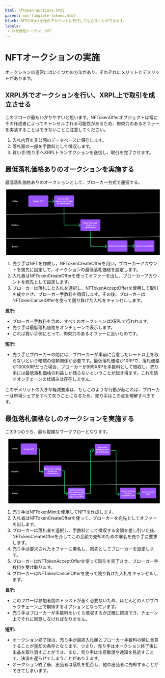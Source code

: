 ```yaml
---
html: nftoken-auctions.html
parent: non-fungible-tokens.html
blurb: NFTのMintを他のアカウントに代行してもらうことができます。
labels:
 - 非代替性トークン, NFT
---
```

# NFTオークションの実施

オークションの運営にはいくつかの方法があり、それぞれにメリットとデメリットがあります。

## XRPL外でオークションを行い、XRPL上で取引を成立させる

このフローが最もわかりやすいと思います。<span class="code-snippet">NFTokenOffer</span>オブジェクトは常にその作成者によってキャンセルされる可能性があるため、拘束力のあるオファーを実装することはできないことに注意してください。

1. 入札内容を非公開のデータベースに保存します。
2. 落札額の一部を手数料として徴収します。
3. 買い手/売り手へXRPLトランザクションを送信し、取引を完了させます。

## 最低落札価格ありのオークションを実施する

最低落札価格ありのオークションとして、ブローカー方式で運営する。

![ブローカー方式で最低落札価格ありのオークション](img/nft-auction1.png "ブローカー方式で最低落札価格ありのオークション")

1. 売り手はNFTを作成し，<span class="code-snippet">NFTokenCreateOffer</span>を用い，ブローカーアカウントを宛先に設定して，オークションの最低落札価格を設定します。
1. 入札者は<span class="code-snippet">NFTokenCreateOffer</span>を使ってオファーを出し、ブローカーアカウントを宛先として設定します。
1. ブローカーは落札した入札を選択し、<span class="code-snippet">NFTokenAcceptOffer</span>を使用して取引を成立させ、ブローカー手数料を徴収します。その後、ブローカーは<span class="code-snippet">NFTokenCancelOffer</span>を使って競り負けた入札をキャンセルします。

**長所:**

- ブローカー手数料を含め、すべてのオークションはXRPLで行われます。
- 売り手は最低落札価格をオンチェーンで表示します。
- これは買い手側にとって、拘束力のあるオファーに近いものです。

**短所:**

- 売り手とブローカーの間には、ブローカーが事前に合意したレート以上を取らないという暗黙の信頼関係が必要です。最低落札価格が1XRPで、落札価格が1000XRPだった場合、ブローカーが999XRPを手数料として徴収し、売り手には最低落札価格の利益しか残らないということが起き得ます。これを防ぐオンチェーンの仕組みは存在しません。

このデメリットの大きな軽減要素は、もしこのような行動が起これば、ブローカーは市場シェアをすべて失うことになるため、売り手はこの点を理解すべきです。

## 最低落札価格なしのオークションを実施する

この3つのうち、最も複雑なワークフローとなります。

![ブローカー方式で最低落札価格なしのオークション](img/nft-auction2.png "ブローカー方式で最低落札価格なしのオークション")

1. 売り手は<span class="code-snippet">NFTokenMint</span>を使用してNFTを作成します。
1. 入札者は<span class="code-snippet">NFTokenCreateOffer</span>を使って、ブローカーを宛先としてオファーを出します。
1. ブローカーは落札者を選択し、手数料として徴収する金額を差し引いた後、<span class="code-snippet">NFTokenCreateOffer</span>を介してこの金額で売却のための署名を売り手に要求します。
1. 売り手は要求されたオファーに署名し、宛先としてブローカーを設定します。
1. ブローカーは<span class="code-snippet">NFTokenAcceptOffer</span>を使って取引を完了させ、ブローカー手数料を受け取ります。
1. ブローカーは<span class="code-snippet">NFTokenCancelOffer</span>を使って競り負けた入札をキャンセルします。

**長所:**

- このフローは参加者間のトラストが全く必要ないため、ほとんどの人がブロックチェーン上で期待するオプションとなっています。
- 売り手はブローカーが手数料をいくら徴収するか正確に把握でき、チェーン上でそれに同意しなければなりません。

**短所:**

- オークション終了後は、売り手が最終入札額とブローカー手数料の額に合意することが売却の条件となります。つまり、売り手はオークション終了後に出品を取り消すことができ、また、売り手は注意散漫や通知を見逃すことで、決済を遅らせてしまうことがありえます。
- オークション終了後、出品者は落札を拒否し、他の出品者に売却することができてしまいます。
